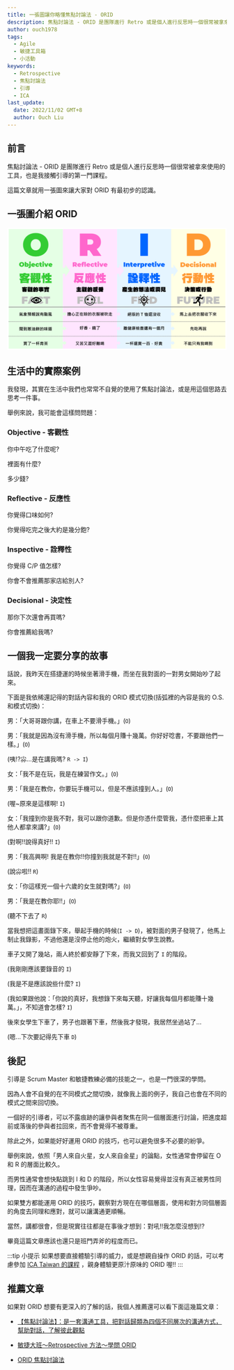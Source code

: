 ```yaml
---
title: 一張圖讓你略懂焦點討論法 - ORID
description: 焦點討論法 - ORID 是團隊進行 Retro 或是個人進行反思時一個很常被拿來使用的工具，也是我接觸引導的第一門課程。這篇文章就用一張圖來讓大家對 ORID 有最初步的認識。
author: ouch1978
tags:
  - Agile
  - 敏捷工具箱
  - 小活動
keywords:
  - Retrospective
  - 焦點討論法
  - 引導
  - ICA
last_update:
  date: 2022/11/02 GMT+8
  author: Ouch Liu
---
```


## 前言

焦點討論法 - ORID 是團隊進行 Retro 或是個人進行反思時一個很常被拿來使用的工具，也是我接觸引導的第一門課程。

這篇文章就用一張圖來讓大家對 ORID 有最初步的認識。

## 一張圖介紹 ORID

![一張圖讓你略懂 ORID](./ORID.png "一張圖讓你略懂 ORID")

## 生活中的實際案例

我發現，其實在生活中我們也常常不自覺的使用了焦點討論法，或是用這個思路去思考一件事。

舉例來說，我可能會這樣問問題：

### Objective - 客觀性

你中午吃了什麼呢?

裡面有什麼?

多少錢?

### Reflective - 反應性

你覺得口味如何?

你覺得吃完之後大約是幾分飽?

### Inspective - 詮釋性

你覺得 C/P 值怎樣?

你會不會推薦那家店給別人?

### Decisional - 決定性

那你下次還會再買嗎?

你會推薦給我嗎?

## 一個我一定要分享的故事

話說，我昨天在搭捷運的時候坐著滑手機，而坐在我對面的一對男女開始吵了起來。

下面是我依稀還記得的對話內容和我的 ORID 模式切換(括弧裡的內容是我的 O.S. 和模式切換)：

男：「大哥哥跟你講，在車上不要滑手機。」(`O`)

男：「我就是因為沒有滑手機，所以每個月賺十幾萬。你好好唸書，不要跟他們一樣。」(`O`)

(咦!?尛...是在講我嗎? `R -> I`)

女：「我不是在玩，我是在練習作文。」(`O`)

男：「我是在教你，你要玩手機可以，但是不應該撞到人。」(`O`)

(喔~原來是這樣啊! `I`)

女：「我撞到你是我不對，我可以跟你道歉。但是你憑什麼管我，憑什麼把車上其他人都拿來講?」(`O`)

(對啊!!說得真好!! `I`)

男：「我高興啊! 我是在教你!!你撞到我就是不對!!」(`O`)

(說尛啦!! `R`)

女：「你這樣兇一個十六歲的女生就對嗎?」(`O`)

男：「我是在教你耶!!」(`O`)

(聽不下去了 `R`)

當我想把這畫面錄下來，舉起手機的時候(`I -> D`)，被對面的男子發現了，他馬上制止我錄影，不過他還是沒停止他的炮火，繼續對女學生說教。

車子又開了幾站，兩人終於都安靜了下來，而我又回到了 `I` 的階段。

(我剛剛應該要錄音的 `I`)

(我是不是應該說些什麼? `I`)

(我如果跟他說：「你說的真好，我想錄下來每天聽，好讓我每個月都能賺十幾萬。」，不知道會怎樣? `I`)

後來女學生下車了，男子也跟著下車，然後我才發現，我居然坐過站了...

(嗯...下次要記得先下車 `D`)

## 後記

引導是 Scrum Master 和敏捷教練必備的技能之一，也是一門很深的學問。

因為人會不自覺的在不同模式之間切換，就像我上面的例子，我自己也會在不同的模式之間來回切換。

一個好的引導者，可以不露痕跡的讓參與者聚焦在同一個層面進行討論，把進度超前或落後的參與者拉回來，而不會覺得不被尊重。

除此之外，如果能好好運用 ORID 的技巧，也可以避免很多不必要的紛爭。

舉例來說，依照「男人來自火星，女人來自金星」的論點，女性通常會停留在 O 和 R 的層面比較久。

而男性通常會想快點跳到 I 和 D 的階段，所以女性容易覺得並沒有真正被男性同理，因而在溝通的過程中發生爭吵。

如果雙方都能運用 ORID 的技巧，觀察對方現在在哪個層面，使用和對方同個層面的角度去同理和應對，就可以讓溝通更順暢。

當然，講都很會，但是現實往往都是在事後才想到：對吼!!我怎麼沒想到!?

畢竟這篇文章應該也還只是班門弄斧的程度而已。

:::tip 小提示
如果想要直接體驗引導的威力，或是想親自操作 ORID 的話，可以考慮參加 [ICA Taiwan 的課程](https://sites.google.com/site/icataiw/courses-and-activities "ICA Taiwan 的課程") ，親身體驗更原汁原味的 ORID 喔!!
:::

## 推薦文章

如果對 ORID 想要有更深入的了解的話，我個人推薦還可以看下面這幾篇文章：

* [【焦點討論法】：是一套溝通工具，把對話歸類為四個不同層次的溝通方式，幫助對話，了解彼此觀點](https://titansoft.com/en/agile_skills/ORID "【焦點討論法】：是一套溝通工具，把對話歸類為四個不同層次的溝通方式，幫助對話，了解彼此觀點")

* [敏捷大班～Retrospective 方法～學問 ORID](https://ithelp.ithome.com.tw/articles/10220399 "敏捷大班～Retrospective 方法～學問 ORID")

* [ORID 焦點討論法](https://changyuhao625.github.io/softskill/2019/07/18/orid-facilitator/ "ORID 焦點討論法")

